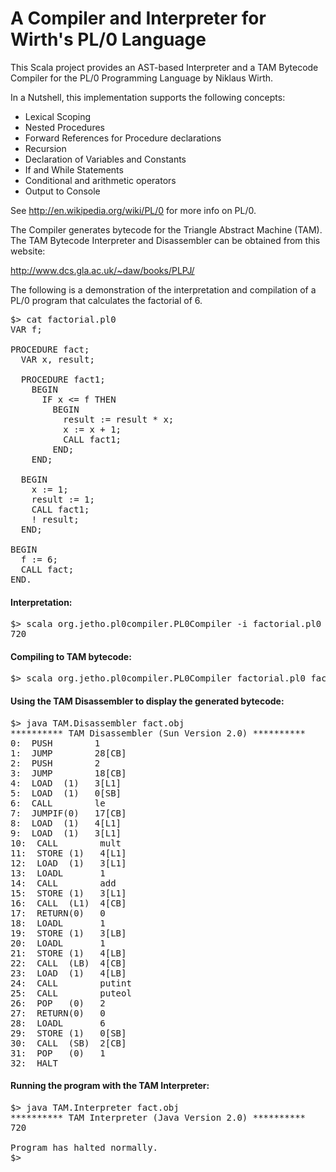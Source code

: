# A Compiler and Interpreter for Wirth's PL/0 Language


This Scala project provides an AST-based Interpreter and a TAM Bytecode Compiler for the PL/0 Programming Language by Niklaus Wirth.  

In a Nutshell, this implementation supports the following concepts:

* Lexical Scoping
* Nested Procedures
* Forward References for Procedure declarations
* Recursion 
* Declaration of Variables and Constants 
* If and While Statements
* Conditional and arithmetic operators 
* Output to Console

See http://en.wikipedia.org/wiki/PL/0 for more info on PL/0.

The Compiler generates bytecode for the Triangle Abstract Machine (TAM).  
The TAM Bytecode Interpreter and Disassembler can be obtained from this website:

http://www.dcs.gla.ac.uk/~daw/books/PLPJ/

The following is a demonstration of the interpretation and compilation of a PL/0 program that calculates the factorial of 6.

<pre>
$> cat factorial.pl0
VAR f;

PROCEDURE fact;
  VAR x, result;
  
  PROCEDURE fact1;
    BEGIN
      IF x &lt;= f THEN
        BEGIN
          result := result * x;
          x := x + 1;
          CALL fact1;
        END;
    END;
    
  BEGIN
    x := 1;
    result := 1;
    CALL fact1;
    ! result;
  END;

BEGIN
  f := 6;  
  CALL fact;
END.
</pre>


#### Interpretation:

<pre>
$> scala org.jetho.pl0compiler.PL0Compiler -i factorial.pl0 
720
</pre>


#### Compiling to TAM bytecode:

<pre>
$> scala org.jetho.pl0compiler.PL0Compiler factorial.pl0 fact.obj
</pre>

#### Using the TAM Disassembler to display the generated bytecode:
<pre>
$> java TAM.Disassembler fact.obj
********** TAM Disassembler (Sun Version 2.0) **********
0:  PUSH        1
1:  JUMP        28[CB]
2:  PUSH        2
3:  JUMP        18[CB]
4:  LOAD  (1)   3[L1]
5:  LOAD  (1)   0[SB]
6:  CALL        le      
7:  JUMPIF(0)   17[CB]
8:  LOAD  (1)   4[L1]
9:  LOAD  (1)   3[L1]
10:  CALL        mult    
11:  STORE (1)   4[L1]
12:  LOAD  (1)   3[L1]
13:  LOADL       1
14:  CALL        add     
15:  STORE (1)   3[L1]
16:  CALL  (L1)  4[CB]
17:  RETURN(0)   0
18:  LOADL       1
19:  STORE (1)   3[LB]
20:  LOADL       1
21:  STORE (1)   4[LB]
22:  CALL  (LB)  4[CB]
23:  LOAD  (1)   4[LB]
24:  CALL        putint  
25:  CALL        puteol  
26:  POP   (0)   2
27:  RETURN(0)   0
28:  LOADL       6
29:  STORE (1)   0[SB]
30:  CALL  (SB)  2[CB]
31:  POP   (0)   1
32:  HALT  
</pre>

#### Running the program with the TAM Interpreter:

<pre>
$> java TAM.Interpreter fact.obj 
********** TAM Interpreter (Java Version 2.0) **********
720

Program has halted normally.
$> 
</pre>


